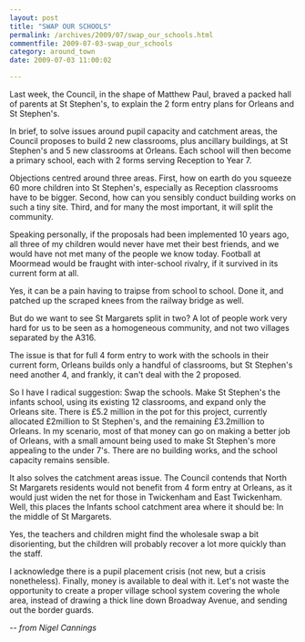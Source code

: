 ```yaml
---
layout: post
title: "SWAP OUR SCHOOLS"
permalink: /archives/2009/07/swap_our_schools.html
commentfile: 2009-07-03-swap_our_schools
category: around_town
date: 2009-07-03 11:00:02

---
```


Last week, the Council, in the shape of Matthew Paul, braved a packed hall of parents at St Stephen's, to explain the 2 form entry plans for Orleans and St Stephen's.

In brief, to solve issues around pupil capacity and catchment areas, the Council proposes to build 2 new classrooms, plus ancillary buildings, at St Stephen's and 5 new classrooms at Orleans. Each school will then become a primary school, each with 2 forms serving Reception to Year 7.

Objections centred around three areas. First, how on earth do you squeeze 60 more children into St Stephen's, especially as Reception classrooms have to be bigger. Second, how can you sensibly conduct building works on such a tiny site. Third, and for many the most important, it will split the community.

Speaking personally, if the proposals had been implemented 10 years ago, all three of my children would never have met their best friends, and we would have not met many of the people we know today. Football at Moormead would be fraught with inter-school rivalry, if it survived in its current form at all.

Yes, it can be a pain having to traipse from school to school. Done it, and patched up the scraped knees from the railway bridge as well.

But do we want to see St Margarets split in two? A lot of people work very hard for us to be seen as a homogeneous community, and not two villages separated by the A316.

The issue is that for full 4 form entry to work with the schools in their current form, Orleans builds only a handful of classrooms, but St Stephen's need another 4, and frankly, it can't deal with the 2 proposed.

So I have I radical suggestion: Swap the schools. Make St Stephen's the infants school, using its existing 12 classrooms, and expand only the Orleans site. There is £5.2 million in the pot for this project, currently allocated £2million to St Stephen's, and the remaining £3.2million to Orleans. In my scenario, most of that money can go on making a better job of Orleans, with a small amount being used to make St Stephen's more appealing to the under 7's. There are no building works, and the school capacity remains sensible.

It also solves the catchment areas issue. The Council contends that North St Margarets residents would not benefit from 4 form entry at Orleans, as it would just widen the net for those in Twickenham and East Twickenham. Well, this places the Infants school catchment area where it should be: In the middle of St Margarets.

Yes, the teachers and children might find the wholesale swap a bit disorienting, but the children will probably recover a lot more quickly than the staff.

I acknowledge there is a pupil placement crisis (not new, but a crisis nonetheless). Finally, money is available to deal with it. Let's not waste the opportunity to create a proper village school system covering the whole area, instead of drawing a thick line down Broadway Avenue, and sending out the border guards.

<cite>-- from Nigel Cannings</cite>
